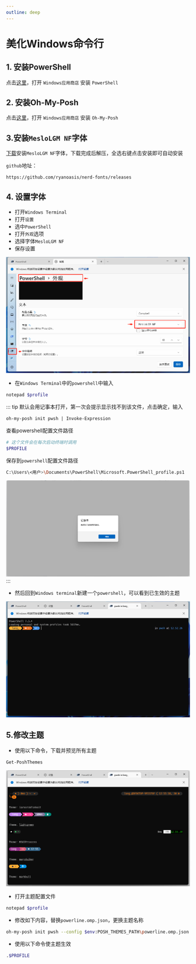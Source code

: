 ```yaml
---
outline: deep
---
```


# 美化Windows命令行
## 1. 安装PowerShell
点击<a href="ms-windows-store://pdp/?ProductId=9MZ1SNWT0N5D">这里</a>，打开 `Windows应用商店` 安装 `PowerShell`

## 2. 安装Oh-My-Posh
点击<a href="ms-windows-store://pdp/?ProductId=XP8K0HKJFRXGCK">这里</a>，打开 `Windows应用商店` 安装 `Oh-My-Posh`

## 3.安装`MesloLGM NF`字体
 [下载](htts://onesmail.github.io/assset/files/Meslo.zip)安装`MesloLGM NF`字体，下载完成后解压，全选右键点击安装即可自动安装

 `github`地址：
```
https://github.com/ryanoasis/nerd-fonts/releases
```
## 4. 设置字体
- 打开`Windows Terminal`
- 打开`设置`
- 选中`PowerShell`
- 打开`外观`选项
- 选择字体`MesloLGM NF`
- 保存设置

![微信截图_20230430123753](https://raw.githubusercontent.com/onesmail/onesmail.github.io/master/src/assset/images/%E5%BE%AE%E4%BF%A1%E6%88%AA%E5%9B%BE_20230430123753.png)
- 在`Windows Terminal`中的`powershell`中输入
```sh
notepad $profile
```

::: tip
默认会用记事本打开，第一次会提示显示找不到该文件，点击确定，输入
```ps
oh-my-posh init pwsh | Invoke-Expression
```

查看powershell配置文件路径
```sh
# 这个文件会在每次启动终端时调用
$PROFILE
```
保存到`powershell`配置文件路径
```sh
C:\Users\<用户>\Documents\PowerShell\Microsoft.PowerShell_profile.ps1
```
![微信截图_20230430123902](https://raw.githubusercontent.com/onesmail/onesmail.github.io/master/src/assset/images/%E5%BE%AE%E4%BF%A1%E6%88%AA%E5%9B%BE_20230430123902.png)
:::

- 然后回到`Windows terminal`新建一个`powershell`，可以看到已生效的主题

![微信截图_20230430125258](https://raw.githubusercontent.com/onesmail/onesmail.github.io/master/src/assset/images/%E5%BE%AE%E4%BF%A1%E6%88%AA%E5%9B%BE_20230430125258.png)

## 5.修改主题
- 使用以下命令，下载并预览所有主题
```sh
Get-PoshThemes
```
![微信截图_20230430125641](https://raw.githubusercontent.com/onesmail/onesmail.github.io/master/src/assset/images/%E5%BE%AE%E4%BF%A1%E6%88%AA%E5%9B%BE_20230430125641.png)

- 打开主题配置文件
```sh
notepad $profile
```

- 修改如下内容，替换`powerline.omp.json`，更换主题名称
```sh
oh-my-posh init pwsh --config $env:POSH_THEMES_PATH\powerline.omp.json | Invoke-Expression
```

- 使用以下命令使主题生效
```sh
.$PROFILE
```